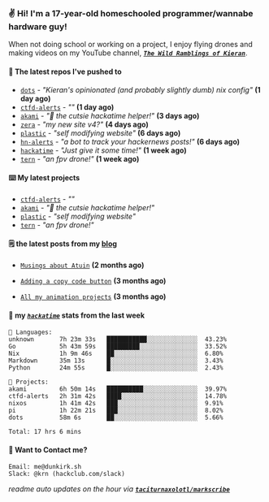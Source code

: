 ### ✌️ Hi! I'm a 17-year-old homeschooled programmer/wannabe hardware guy!

When not doing school or working on a project, I enjoy flying drones and making videos on my YouTube channel, [**_`The Wild Ramblings of Kieran`_**](https://youtube.com/@kieran.rambles).

#### 👷 The latest repos I've pushed to

- [`dots`](https://github.com/taciturnaxolotl/dots) - _"Kieran's opinionated (and probably slightly dumb) nix config"_ **(1 day ago)**
- [`ctfd-alerts`](https://github.com/taciturnaxolotl/ctfd-alerts) - _""_ **(1 day ago)**
- [`akami`](https://github.com/taciturnaxolotl/akami) - _"🌷 the cutsie hackatime helper!"_ **(3 days ago)**
- [`zera`](https://github.com/taciturnaxolotl/zera) - _"my new site v4?"_ **(4 days ago)**
- [`plastic`](https://github.com/taciturnaxolotl/plastic) - _"self modifying website"_ **(6 days ago)**
- [`hn-alerts`](https://github.com/taciturnaxolotl/hn-alerts) - _"a bot to track your hackernews posts!"_ **(6 days ago)**
- [`hackatime`](https://github.com/hackclub/hackatime) - _"Just give it some time!"_ **(1 week ago)**
- [`tern`](https://github.com/taciturnaxolotl/tern) - _"an fpv drone!"_ **(1 week ago)**

#### ⌨️ My latest projects

- [`ctfd-alerts`](https://github.com/taciturnaxolotl/ctfd-alerts) - _""_
- [`akami`](https://github.com/taciturnaxolotl/akami) - _"🌷 the cutsie hackatime helper!"_
- [`plastic`](https://github.com/taciturnaxolotl/plastic) - _"self modifying website"_
- [`tern`](https://github.com/taciturnaxolotl/tern) - _"an fpv drone!"_

#### 🗒️ the latest posts from my [blog](https://dunkirk.sh)

- [`Musings about Atuin`](https://dunkirk.sh/blog/atuin/) **(2 months ago)**

- [`Adding a copy code button`](https://dunkirk.sh/blog/adding-a-copy-button/) **(3 months ago)**

- [`All my animation projects`](https://dunkirk.sh/blog/my-animations/) **(3 months ago)**



#### 📡 my [_`hackatime`_](https://waka.hackclub.com) stats from the last week

```text
💾 Languages:
unknown       7h 23m 33s   ███████████░░░░░░░░░░░░░░  43.23%
Go            5h 43m 59s   █████████░░░░░░░░░░░░░░░░  33.52%
Nix           1h 9m 46s    ██░░░░░░░░░░░░░░░░░░░░░░░  6.80%
Markdown      35m 13s      █░░░░░░░░░░░░░░░░░░░░░░░░  3.43%
Python        24m 55s      █░░░░░░░░░░░░░░░░░░░░░░░░  2.43%

💼 Projects:
akami         6h 50m 14s   ██████████░░░░░░░░░░░░░░░  39.97%
ctfd-alerts   2h 31m 42s   ████░░░░░░░░░░░░░░░░░░░░░  14.78%
nixos         1h 41m 42s   ███░░░░░░░░░░░░░░░░░░░░░░  9.91%
pi            1h 22m 21s   ███░░░░░░░░░░░░░░░░░░░░░░  8.02%
dots          58m 6s       ██░░░░░░░░░░░░░░░░░░░░░░░  5.66%

Total: 17 hrs 6 mins
```

#### 📮 Want to Contact me?

```text
Email: me@dunkirk.sh
Slack: @krn (hackclub.com/slack)
```

_readme auto updates on the hour via [**`taciturnaxolotl/markscribe`**](https://github.com/taciturnaxolotl/markscribe)_
